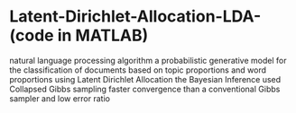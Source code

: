 # Latent-Dirichlet-Allocation-LDA-(code in MATLAB) 
 natural language processing algorithm 
 a probabilistic generative model
 for the classification of documents based on topic proportions and word proportions using Latent Dirichlet Allocation
 the Bayesian Inference used Collapsed Gibbs sampling
 faster convergence than a conventional Gibbs sampler and low error ratio 
